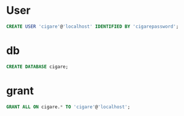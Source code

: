 # User

```sql
CREATE USER 'cigare'@'localhost' IDENTIFIED BY 'cigarepassword';
```

# db

```sql
CREATE DATABASE cigare;
```

# grant

```sql
GRANT ALL ON cigare.* TO 'cigare'@'localhost';
```
